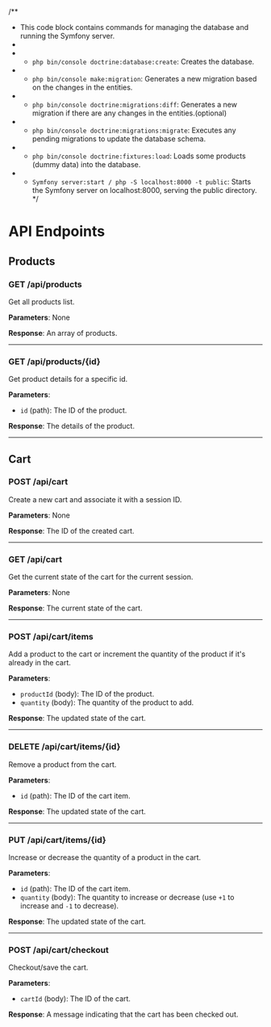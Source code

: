 
/**
 * This code block contains commands for managing the database and running the Symfony server.
 * 
 * - `php bin/console doctrine:database:create`: Creates the database.
 * - `php bin/console make:migration`: Generates a new migration based on the changes in the entities.
 * - `php bin/console doctrine:migrations:diff`: Generates a new migration if there are any changes in the entities.(optional)
 * - `php bin/console doctrine:migrations:migrate`: Executes any pending migrations to update the database schema.
 * - `php bin/console doctrine:fixtures:load`: Loads some products (dummy data) into the database.
 * - `Symfony server:start / php -S localhost:8000 -t public`: Starts the Symfony server on localhost:8000, serving the public directory.
 */


# API Endpoints

## Products

### GET /api/products
Get all products list.

**Parameters**: None

**Response**: An array of products.

---

### GET /api/products/{id}
Get product details for a specific id.

**Parameters**:
- `id` (path): The ID of the product.

**Response**: The details of the product.

---

## Cart

### POST /api/cart
Create a new cart and associate it with a session ID.

**Parameters**: None

**Response**: The ID of the created cart.

---

### GET /api/cart
Get the current state of the cart for the current session.

**Parameters**: None

**Response**: The current state of the cart.

---

### POST /api/cart/items
Add a product to the cart or increment the quantity of the product if it's already in the cart.

**Parameters**:
- `productId` (body): The ID of the product.
- `quantity` (body): The quantity of the product to add.

**Response**: The updated state of the cart.

---

### DELETE /api/cart/items/{id}
Remove a product from the cart.

**Parameters**:
- `id` (path): The ID of the cart item.

**Response**: The updated state of the cart.

---

### PUT /api/cart/items/{id}
Increase or decrease the quantity of a product in the cart.

**Parameters**:
- `id` (path): The ID of the cart item.
- `quantity` (body): The quantity to increase or decrease (use `+1` to increase and `-1` to decrease).

**Response**: The updated state of the cart.

---

### POST /api/cart/checkout
Checkout/save the cart.

**Parameters**:
- `cartId` (body): The ID of the cart.

**Response**: A message indicating that the cart has been checked out.